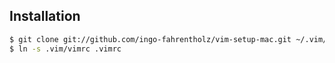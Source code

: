 ## Installation

```bash
$ git clone git://github.com/ingo-fahrentholz/vim-setup-mac.git ~/.vim/
$ ln -s .vim/vimrc .vimrc
```
